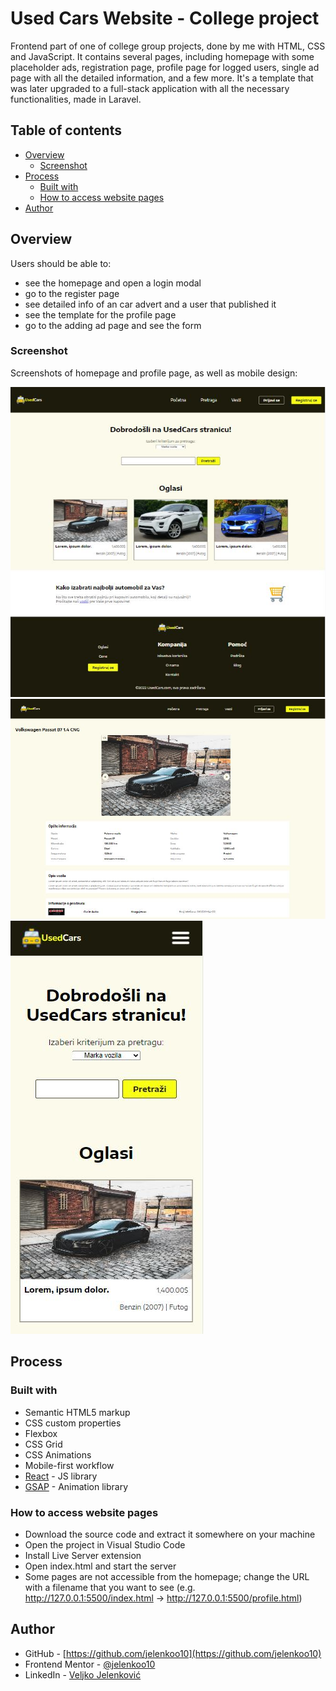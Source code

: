 # Used Cars Website - College project

Frontend part of one of college group projects, done by me with HTML, CSS and JavaScript. It contains several pages, including homepage with some placeholder ads, registration page, profile page for logged users, single ad page with all the detailed information, and a few more. It's a template that was later upgraded to a full-stack application with all the necessary functionalities, made in Laravel.

## Table of contents

- [Overview](#overview)
  - [Screenshot](#screenshot)
- [Process](#process)
  - [Built with](#built-with)
  - [How to access website pages](#how-to-access-website-pages)
- [Author](#author)

## Overview

Users should be able to:
- see the homepage and open a login modal
- go to the register page
- see detailed info of an car advert and a user that published it
- see the template for the profile page
- go to the adding ad page and see the form

### Screenshot

Screenshots of homepage and profile page, as well as mobile design:

![](./images/screenshot.JPG)
![](./images/screenshot2.JPG)
![](./images/screenshot3.JPG)

## Process

### Built with

- Semantic HTML5 markup
- CSS custom properties
- Flexbox
- CSS Grid
- CSS Animations
- Mobile-first workflow
- [React](https://reactjs.org/) - JS library
- [GSAP](https://greensock.com/docs/) - Animation library

### How to access website pages

- Download the source code and extract it somewhere on your machine
- Open the project in Visual Studio Code
- Install Live Server extension
- Open index.html and start the server
- Some pages are not accessible from the homepage; change the URL with a filename that you want to see (e.g. http://127.0.0.1:5500/index.html -> http://127.0.0.1:5500/profile.html)

## Author

- GitHub - [https://github.com/jelenkoo10](https://github.com/jelenkoo10)
- Frontend Mentor - [@jelenkoo10](https://www.frontendmentor.io/profile/jelenkoo10)
- LinkedIn - [Veljko Jelenković](https://www.linkedin.com/in/veljko-jelenkovi%C4%87-182981250/)

